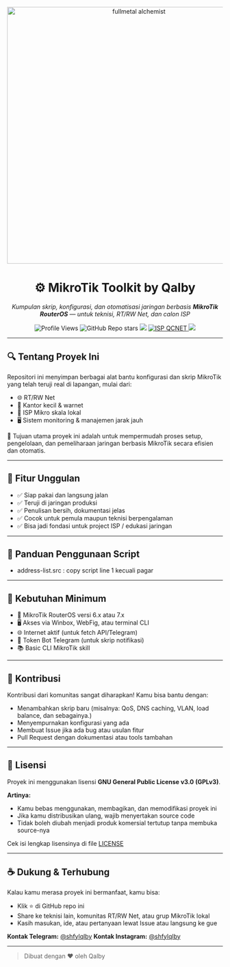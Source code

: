 <p align="center">
  <img src="https://i.giphy.com/ispEc1253326c.webp" alt="fullmetal alchemist" width="600"/>
</p>

<h1 align="center">⚙️ MikroTik Toolkit by Qalby</h1>

<p align="center"><i>Kumpulan skrip, konfigurasi, dan otomatisasi jaringan berbasis <b>MikroTik RouterOS</b> — untuk teknisi, RT/RW Net, dan calon ISP</i></p>

<p align="center">
  <img src="https://komarev.com/ghpvc/?username=shfylqlby&label=👁️%20Profile%20views&color=0e75b6&style=flat" alt="Profile Views" />
  <img src="https://img.shields.io/github/stars/shfylqlby/mikrotik?style=social" alt="GitHub Repo stars">
  <img src="https://img.shields.io/badge/MikroTik-Toolkit-blue?logo=mikrotik">
  <a href="https://qcnetwork.net" target="_blank">
  <img src="https://img.shields.io/badge/ISP-QCNET-success?style=flat&logo=internet-explorer" alt="ISP QCNET" />
  <a/>
  <img src="https://img.shields.io/badge/License-GPLv3-green">
</p>

---

## 🔍 Tentang Proyek Ini

Repositori ini menyimpan berbagai alat bantu konfigurasi dan skrip MikroTik yang telah teruji real di lapangan, mulai dari:

- 🌐 RT/RW Net  
- 💼 Kantor kecil & warnet  
- 📡 ISP Mikro skala lokal  
- 🖥️ Sistem monitoring & manajemen jarak jauh  

🎯 Tujuan utama proyek ini adalah untuk mempermudah proses setup, pengelolaan, dan pemeliharaan jaringan berbasis MikroTik secara efisien dan otomatis.

---

## 🌟 Fitur Unggulan

- ✅ Siap pakai dan langsung jalan  
- ✅ Teruji di jaringan produksi  
- ✅ Penulisan bersih, dokumentasi jelas  
- ✅ Cocok untuk pemula maupun teknisi berpengalaman  
- ✅ Bisa jadi fondasi untuk project ISP / edukasi jaringan  

---

## 📖 Panduan Penggunaan Script

- address-list.src : copy script line 1 kecuali pagar

---

## 🧰 Kebutuhan Minimum

- 🔧 MikroTik RouterOS versi 6.x atau 7.x  
- 🖥️ Akses via Winbox, WebFig, atau terminal CLI  
- 🌐 Internet aktif (untuk fetch API/Telegram)  
- 🤖 Token Bot Telegram (untuk skrip notifikasi)  
- 📚 Basic CLI MikroTik skill

---

## 🤝 Kontribusi

Kontribusi dari komunitas sangat diharapkan! Kamu bisa bantu dengan:

- Menambahkan skrip baru (misalnya: QoS, DNS caching, VLAN, load balance, dan sebagainya.)
- Menyempurnakan konfigurasi yang ada
- Membuat Issue jika ada bug atau usulan fitur
- Pull Request dengan dokumentasi atau tools tambahan

---

## 📄 Lisensi

Proyek ini menggunakan lisensi **GNU General Public License v3.0 (GPLv3)**.

**Artinya:**
- Kamu bebas menggunakan, membagikan, dan memodifikasi proyek ini
- Jika kamu distribusikan ulang, wajib menyertakan source code
- Tidak boleh diubah menjadi produk komersial tertutup tanpa membuka source-nya

Cek isi lengkap lisensinya di file [LICENSE](./LICENSE)

---

## ☕ Dukung & Terhubung

Kalau kamu merasa proyek ini bermanfaat, kamu bisa:

- Klik ⭐ di GitHub repo ini
- Share ke teknisi lain, komunitas RT/RW Net, atau grup MikroTik lokal
- Kasih masukan, ide, atau pertanyaan lewat Issue atau langsung ke gue

**Kontak Telegram:** [@shfylqlby](https://t.me/shfylqlby) **Kontak Instagram:** [@shfylqlby](https://instagram.com/shfylqlby)

---

> Dibuat dengan ❤️ oleh Qalby 
